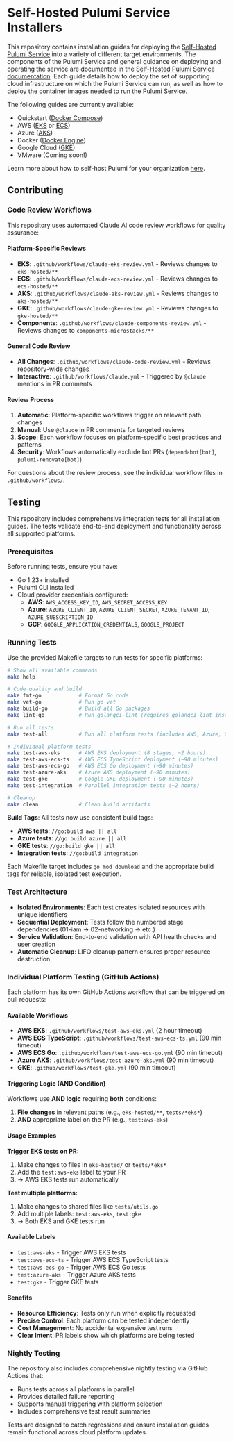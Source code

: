 # Self-Hosted Pulumi Service Installers

This repository contains installation guides for deploying the [Self-Hosted Pulumi Service](https://www.pulumi.com/product/self-hosted/) into a variety of different target environments.  The components of the Pulumi Service and general guidance on deploying and operating the service are documented in the [Self-Hosted Pulumi Service documentation](https://www.pulumi.com/docs/guides/self-hosted/).  Each guide details how to deploy the set of supporting cloud infrastructure on which the Pulumi Service can run, as well as how to deploy the container images needed to run the Pulumi Service.

The following guides are currently available:
* Quickstart ([Docker Compose](./quickstart-docker-compose))
* AWS ([EKS](./eks-hosted) or [ECS](./ecs-hosted))
* Azure ([AKS](./aks-hosted))
* Docker ([Docker Engine](./local-docker))
* Google Cloud ([GKE](./gke-hosted))
* VMware (Coming soon!)

Learn more about how to self-host Pulumi for your organization [here](https://www.pulumi.com/docs/guides/self-hosted/).

## Contributing

### Code Review Workflows

This repository uses automated Claude AI code review workflows for quality assurance:

#### Platform-Specific Reviews
- **EKS**: `.github/workflows/claude-eks-review.yml` - Reviews changes to `eks-hosted/**`
- **ECS**: `.github/workflows/claude-ecs-review.yml` - Reviews changes to `ecs-hosted/**` 
- **AKS**: `.github/workflows/claude-aks-review.yml` - Reviews changes to `aks-hosted/**`
- **GKE**: `.github/workflows/claude-gke-review.yml` - Reviews changes to `gke-hosted/**`
- **Components**: `.github/workflows/claude-components-review.yml` - Reviews changes to `components-microstacks/**`

#### General Code Review
- **All Changes**: `.github/workflows/claude-code-review.yml` - Reviews repository-wide changes
- **Interactive**: `.github/workflows/claude.yml` - Triggered by `@claude` mentions in PR comments

#### Review Process
1. **Automatic**: Platform-specific workflows trigger on relevant path changes
2. **Manual**: Use `@claude` in PR comments for targeted reviews
3. **Scope**: Each workflow focuses on platform-specific best practices and patterns
4. **Security**: Workflows automatically exclude bot PRs (`dependabot[bot]`, `pulumi-renovate[bot]`)

For questions about the review process, see the individual workflow files in `.github/workflows/`.

## Testing

This repository includes comprehensive integration tests for all installation guides. The tests validate end-to-end deployment and functionality across all supported platforms.

### Prerequisites

Before running tests, ensure you have:
- Go 1.23+ installed
- Pulumi CLI installed
- Cloud provider credentials configured:
  - **AWS**: `AWS_ACCESS_KEY_ID`, `AWS_SECRET_ACCESS_KEY`
  - **Azure**: `AZURE_CLIENT_ID`, `AZURE_CLIENT_SECRET`, `AZURE_TENANT_ID`, `AZURE_SUBSCRIPTION_ID`
  - **GCP**: `GOOGLE_APPLICATION_CREDENTIALS`, `GOOGLE_PROJECT`

### Running Tests

Use the provided Makefile targets to run tests for specific platforms:

```bash
# Show all available commands
make help

# Code quality and build
make fmt-go            # Format Go code
make vet-go            # Run go vet
make build-go          # Build all Go packages
make lint-go           # Run golangci-lint (requires golangci-lint installed)

# Run all tests
make test-all          # Run all platform tests (includes AWS, Azure, GKE, integration tests)

# Individual platform tests
make test-aws-eks      # AWS EKS deployment (8 stages, ~2 hours)
make test-aws-ecs-ts   # AWS ECS TypeScript deployment (~90 minutes)
make test-aws-ecs-go   # AWS ECS Go deployment (~90 minutes)
make test-azure-aks    # Azure AKS deployment (~90 minutes)
make test-gke          # Google GKE deployment (~90 minutes)
make test-integration  # Parallel integration tests (~2 hours)

# Cleanup
make clean             # Clean build artifacts
```

**Build Tags**: All tests now use consistent build tags:
- **AWS tests**: `//go:build aws || all`
- **Azure tests**: `//go:build azure || all`  
- **GKE tests**: `//go:build gke || all`
- **Integration tests**: `//go:build integration`

Each Makefile target includes `go mod download` and the appropriate build tags for reliable, isolated test execution.

### Test Architecture

- **Isolated Environments**: Each test creates isolated resources with unique identifiers
- **Sequential Deployment**: Tests follow the numbered stage dependencies (01-iam → 02-networking → etc.)
- **Service Validation**: End-to-end validation with API health checks and user creation
- **Automatic Cleanup**: LIFO cleanup pattern ensures proper resource destruction

### Individual Platform Testing (GitHub Actions)

Each platform has its own GitHub Actions workflow that can be triggered on pull requests:

#### Available Workflows
- **AWS EKS**: `.github/workflows/test-aws-eks.yml` (2 hour timeout)
- **AWS ECS TypeScript**: `.github/workflows/test-aws-ecs-ts.yml` (90 min timeout)
- **AWS ECS Go**: `.github/workflows/test-aws-ecs-go.yml` (90 min timeout)
- **Azure AKS**: `.github/workflows/test-azure-aks.yml` (90 min timeout)
- **GKE**: `.github/workflows/test-gke.yml` (90 min timeout)

#### Triggering Logic (AND Condition)
Workflows use **AND logic** requiring **both** conditions:
1. **File changes** in relevant paths (e.g., `eks-hosted/**`, `tests/*eks*`)
2. **AND** appropriate label on the PR (e.g., `test:aws-eks`)

#### Usage Examples

**Trigger EKS tests on PR:**
1. Make changes to files in `eks-hosted/` or `tests/*eks*`
2. Add the `test:aws-eks` label to your PR
3. → AWS EKS tests run automatically

**Test multiple platforms:**
1. Make changes to shared files like `tests/utils.go`
2. Add multiple labels: `test:aws-eks`, `test:gke`
3. → Both EKS and GKE tests run

#### Available Labels
- `test:aws-eks` - Trigger AWS EKS tests
- `test:aws-ecs-ts` - Trigger AWS ECS TypeScript tests  
- `test:aws-ecs-go` - Trigger AWS ECS Go tests
- `test:azure-aks` - Trigger Azure AKS tests
- `test:gke` - Trigger GKE tests

#### Benefits
- **Resource Efficiency**: Tests only run when explicitly requested
- **Precise Control**: Each platform can be tested independently
- **Cost Management**: No accidental expensive test runs
- **Clear Intent**: PR labels show which platforms are being tested

### Nightly Testing

The repository also includes comprehensive nightly testing via GitHub Actions that:
- Runs tests across all platforms in parallel
- Provides detailed failure reporting
- Supports manual triggering with platform selection
- Includes comprehensive test result summaries

Tests are designed to catch regressions and ensure installation guides remain functional across cloud platform updates.

